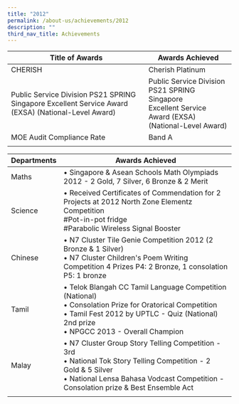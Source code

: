 ```yaml
---
title: "2012"
permalink: /about-us/achievements/2012
description: ""
third_nav_title: Achievements
---
```

|Title of Awards | Awards Achieved |
|---|---|
| CHERISH | Cherish Platinum |
| Public Service Division PS21 SPRING Singapore Excellent Service Award (EXSA) (National-Level Award) | Public Service Division PS21 SPRING Singapore<br>Excellent Service Award (EXSA) (National-Level Award) |
| MOE Audit Compliance Rate | Band A |
| | | 

| Departments | Awards Achieved |
|---|---|
| Maths | • Singapore & Asean Schools Math Olympiads 2012 - 2 Gold, 7 Silver, 6 Bronze & 2 Merit |
| Science | • Received Certificates of Commendation for 2 Projects at 2012 North Zone Elementz Competition<br>#Pot-in-pot fridge<br>#Parabolic Wireless Signal Booster |
| Chinese | • N7 Cluster Tile Genie Competition 2012 (2 Bronze & 1 Silver)<br>• N7 Cluster Children's Poem Writing Competition 4 Prizes P4: 2 Bronze, 1 consolation P5: 1 bronze |
| Tamil | • Telok Blangah CC Tamil Language Competition (National)<br>• Consolation Prize for Oratorical Competition<br>• Tamil Fest 2012 by UPTLC - Quiz (National) 2nd prize<br>• NPGCC 2013 - Overall Champion |
| Malay | • N7 Cluster Group Story Telling Competition - 3rd<br>• National Tok Story Telling Competition - 2 Gold & 5 Silver<br>• National Lensa Bahasa Vodcast Competition - Consolation prize & Best Ensemble Act |
| | |